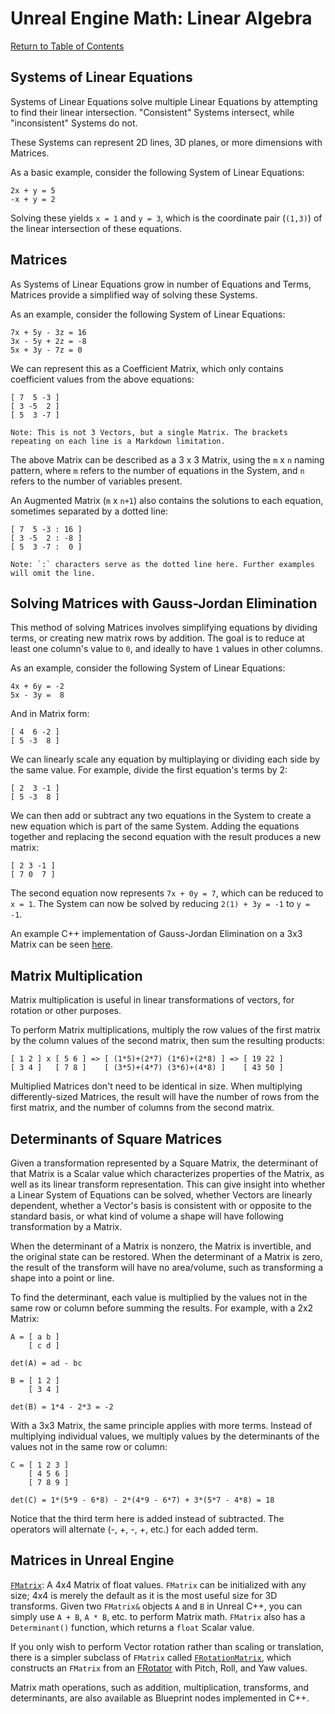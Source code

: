 # Unreal Engine Math: Linear Algebra

[Return to Table of Contents](README.md)

## Systems of Linear Equations

Systems of Linear Equations solve multiple Linear Equations by attempting to find their linear intersection. "Consistent" Systems intersect, while "inconsistent" Systems do not.

These Systems can represent 2D lines, 3D planes, or more dimensions with Matrices.

As a basic example, consider the following System of Linear Equations:

```text
2x + y = 5
-x + y = 2
```

Solving these yields `x = 1` and `y = 3`, which is the coordinate pair (`(1,3)`) of the linear intersection of these equations.

## Matrices

As Systems of Linear Equations grow in number of Equations and Terms, Matrices provide a simplified way of solving these Systems.

As an example, consider the following System of Linear Equations:

```text
7x + 5y - 3z = 16
3x - 5y + 2z = -8
5x + 3y - 7z = 0
```

We can represent this as a Coefficient Matrix, which only contains coefficient values from the above equations:

```text
[ 7  5 -3 ]
[ 3 -5  2 ]
[ 5  3 -7 ]

Note: This is not 3 Vectors, but a single Matrix. The brackets repeating on each line is a Markdown limitation.
```

The above Matrix can be described as a 3 x 3 Matrix, using the `m` x `n` naming pattern, where `m` refers to the number of equations in the System, and `n` refers to the number of variables present.

An Augmented Matrix (`m` x `n+1`) also contains the solutions to each equation, sometimes separated by a dotted line:

```text
[ 7  5 -3 : 16 ]
[ 3 -5  2 : -8 ]
[ 5  3 -7 :  0 ]

Note: `:` characters serve as the dotted line here. Further examples will omit the line.
```

## Solving Matrices with Gauss-Jordan Elimination

This method of solving Matrices involves simplifying equations by dividing terms, or creating new matrix rows by addition. The goal is to reduce at least one column's value to `0`, and ideally to have `1` values in other columns.

As an example, consider the following System of Linear Equations:

```text
4x + 6y = -2
5x - 3y =  8
```

And in Matrix form:

```text
[ 4  6 -2 ]
[ 5 -3  8 ]
```

We can linearly scale any equation by multiplaying or dividing each side by the same value. For example, divide the first equation's terms by 2:

```text
[ 2  3 -1 ]
[ 5 -3  8 ]
```

We can then add or subtract any two equations in the System to create a new equation which is part of the same System. Adding the equations together and replacing the second equation with the result produces a new matrix:

```text
[ 2 3 -1 ]
[ 7 0  7 ]
```

The second equation now represents `7x + 0y = 7`, which can be reduced to `x = 1`. The System can now be solved by reducing `2(1) + 3y = -1` to `y = -1`.

An example C++ implementation of Gauss-Jordan Elimination on a 3x3 Matrix can be seen [here](Source/GaussJordanElimination/GaussJordanElimination.cpp).

## Matrix Multiplication

Matrix multiplication is useful in linear transformations of vectors, for rotation or other purposes.

To perform Matrix multiplications, multiply the row values of the first matrix by the column values of the second matrix, then sum the resulting products:

```
[ 1 2 ] x [ 5 6 ] => [ (1*5)+(2*7) (1*6)+(2*8) ] => [ 19 22 ]
[ 3 4 ]   [ 7 8 ]    [ (3*5)+(4*7) (3*6)+(4*8) ]    [ 43 50 ]
```

Multiplied Matrices don't need to be identical in size. When multiplying differently-sized Matrices, the result will have the number of rows from the first matrix, and the number of columns from the second matrix.

## Determinants of Square Matrices

Given a transformation represented by a Square Matrix, the determinant of that Matrix is a Scalar value which characterizes properties of the Matrix, as well as its linear transform representation. This can give insight into whether a Linear System of Equations can be solved, whether Vectors are linearly dependent, whether a Vector's basis is consistent with or opposite to the standard basis, or what kind of volume a shape will have following transformation by a Matrix.

When the determinant of a Matrix is nonzero, the Matrix is invertible, and the original state can be restored. When the determinant of a Matrix is zero, the result of the transform will have no area/volume, such as transforming a shape into a point or line.

To find the determinant, each value is multiplied by the values not in the same row or column before summing the results. For example, with a 2x2 Matrix:

```text
A = [ a b ]
    [ c d ]

det(A) = ad - bc

B = [ 1 2 ]
    [ 3 4 ]

det(B) = 1*4 - 2*3 = -2
```

With a 3x3 Matrix, the same principle applies with more terms. Instead of multiplying individual values, we multiply values by the determinants of the values not in the same row or column:

```text
C = [ 1 2 3 ]
    [ 4 5 6 ]
    [ 7 8 9 ]

det(C) = 1*(5*9 - 6*8) - 2*(4*9 - 6*7) + 3*(5*7 - 4*8) = 18
```

Notice that the third term here is added instead of subtracted. The operators will alternate (-, +, -, +, etc.) for each added term.

## Matrices in Unreal Engine

[`FMatrix`](https://docs.unrealengine.com/4.27/en-US/API/Runtime/Core/Math/FMatrix/): A 4x4 Matrix of float values. `FMatrix` can be initialized with any size; 4x4 is merely the default as it is the most useful size for 3D transforms. Given two `FMatrix&` objects `A` and `B` in Unreal C++, you can simply use `A + B`, `A * B`, etc. to perform Matrix math. `FMatrix` also has a `Determinant()` function, which returns a `float` Scalar value.

If you only wish to perform Vector rotation rather than scaling or translation, there is a simpler subclass of `FMatrix` called [`FRotationMatrix`](https://docs.unrealengine.com/4.27/en-US/API/Runtime/Core/Math/FRotationMatrix/), which constructs an `FMatrix` from an [FRotator](https://docs.unrealengine.com/4.27/en-US/API/Runtime/Core/Math/FRotator/) with Pitch, Roll, and Yaw values.

Matrix math operations, such as addition, multiplication, transforms, and determinants, are also available as Blueprint nodes implemented in C++.